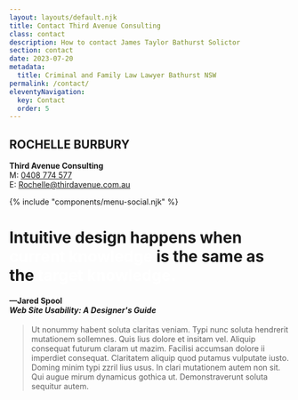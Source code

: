 ```yaml
---
layout: layouts/default.njk
title: Contact Third Avenue Consulting
class: contact
description: How to contact James Taylor Bathurst Solictor
section: contact
date: 2023-07-20
metadata:
  title: Criminal and Family Law Lawyer Bathurst NSW
permalink: /contact/
eleventyNavigation:
  key: Contact
  order: 5
---
```



<h2>ROCHELLE BURBURY</h2>

<p><strong>Third Avenue Consulting</strong><br>
M: <a title="Call Third Avenue Consulting" alt="Call Third Avenue Consulting" href="tel:+61408774577">0408 774 577</a><br>
E: <a title="Email Rochelle@thirdavenue.com.au" alt="Email Rochelle@thirdavenue.com.au" href="mailto:Rochelle@thirdavenue.com.au">Rochelle@thirdavenue.com.au</a></p>


<div class="contentsocialwrapper">
<div class="contentsocialwrapper">
{% include "components/menu-social.njk" %}
</div>
</div>

<div class="blockquote-wrapper">
  <div class="blockquote">
    <h1>
     Intuitive design happens when <span style="color:#ffffff">current knowledge</span> is the same as the <span style="color:#ffffff">target knowledge.</span>
     </h1>
    <h4>&mdash;Jared Spool<br><em>Web Site Usability: A Designer's Guide</em></h4>
  </div>
</div>



<blockquote class="style3"><span>Ut nonummy habent soluta claritas veniam. Typi nunc soluta hendrerit mutationem sollemnes. Quis lius dolore et insitam vel. Aliquip consequat futurum claram ut mazim. Facilisi accumsan dolore ii imperdiet consequat. Claritatem aliquip quod putamus vulputate iusto. Doming minim typi zzril lius usus. In clari mutationem autem non sit. Qui augue mirum dynamicus gothica ut. Demonstraverunt  soluta sequitur autem.</span></blockquote>